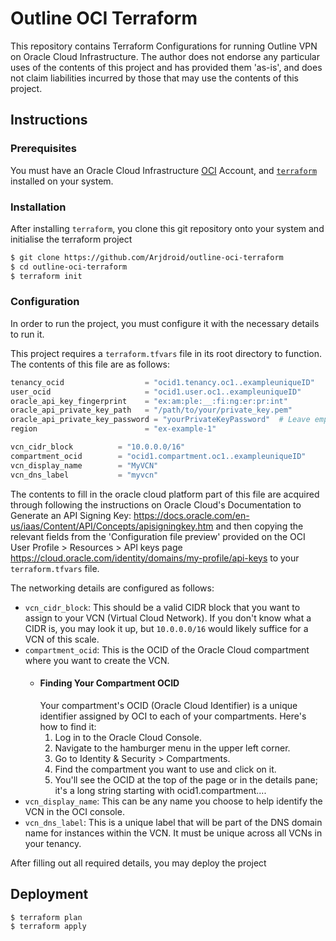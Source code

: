 # Outline OCI Terraform

This repository contains Terraform Configurations for running Outline VPN on Oracle Cloud Infrastructure. The author does not endorse any particular uses of the contents of this project and has provided them 'as-is', and does not claim liabilities incurred by those that may use the contents of this project.

## Instructions

### Prerequisites

You must have an Oracle Cloud Infrastructure [OCI](https://cloud.oracle.com) Account, and [`terraform`](https://www.terraform.io/) installed on your system.

### Installation

After installing `terraform`, you clone this git repository onto your system and initialise the terraform project

```bash
$ git clone https://github.com/Arjdroid/outline-oci-terraform
$ cd outline-oci-terraform
$ terraform init
```

### Configuration

In order to run the project, you must configure it with the necessary details to run it.

This project requires a `terraform.tfvars` file in its root directory to function. The contents of this file are as follows:

```Terraform
tenancy_ocid                  = "ocid1.tenancy.oc1..exampleuniqueID"
user_ocid                     = "ocid1.user.oc1..exampleuniqueID"
oracle_api_key_fingerprint    = "ex:am:ple:__:fi:ng:er:pr:int"
oracle_api_private_key_path   = "/path/to/your/private_key.pem"
oracle_api_private_key_password = "yourPrivateKeyPassword"  # Leave empty if not set
region                        = "ex-example-1"

vcn_cidr_block          = "10.0.0.0/16"
compartment_ocid        = "ocid1.compartment.oc1..exampleuniqueID"
vcn_display_name        = "MyVCN"
vcn_dns_label           = "myvcn"

```

The contents to fill in the oracle cloud platform part of this file are acquired through following the instructions on Oracle Cloud's Documentation to Generate an API Signing Key: https://docs.oracle.com/en-us/iaas/Content/API/Concepts/apisigningkey.htm and then copying the relevant fields from the 'Configuration file preview' provided on the OCI User Profile > Resources > API keys page https://cloud.oracle.com/identity/domains/my-profile/api-keys to your `terraform.tfvars` file.

The networking details are configured as follows:

- `vcn_cidr_block`: This should be a valid CIDR block that you want to assign to your VCN (Virtual Cloud Network). If you don't know what a CIDR is, you may look it up, but `10.0.0.0/16` would likely suffice for a VCN of this scale.
- `compartment_ocid`: This is the OCID of the Oracle Cloud compartment where you want to create the VCN.
  - #### Finding Your Compartment OCID
    Your compartment's OCID (Oracle Cloud Identifier) is a unique identifier assigned by OCI to each of your compartments. Here's how to find it:
      1. Log in to the Oracle Cloud Console.
      2. Navigate to the hamburger menu in the upper left corner.
      3. Go to Identity & Security > Compartments.
      4. Find the compartment you want to use and click on it.
      5. You'll see the OCID at the top of the page or in the details pane; it's a long string starting with ocid1.compartment....
- `vcn_display_name`: This can be any name you choose to help identify the VCN in the OCI console.
- `vcn_dns_label`: This is a unique label that will be part of the DNS domain name for instances within the VCN. It must be unique across all VCNs in your tenancy.

After filling out all required details, you may deploy the project

## Deployment

```bash
$ terraform plan
$ terraform apply
```
